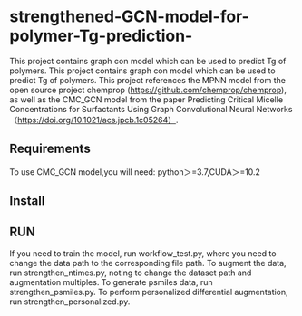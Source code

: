 # strengthened-GCN-model-for-polymer-Tg-prediction-
This project contains graph con model which can be used to predict Tg of polymers.
This project contains graph con model which can be used to predict Tg of polymers. This project references the MPNN model from the open source project chemprop (https://github.com/chemprop/chemprop), as well as the CMC_GCN model from the paper Predicting Critical Micelle Concentrations for Surfactants Using Graph Convolutional Neural Networks（https://doi.org/10.1021/acs.jpcb.1c05264）.
<h2>Requirements</h2>
To use CMC_GCN model,you will need:
python＞=3.7,CUDA＞=10.2
<h2>Install</h2>

<h2>RUN</h2>
If you need to train the model, run workflow_test.py, where you need to change the data path to the corresponding file path. To augment the data, run strengthen_ntimes.py, noting to change the dataset path and augmentation multiples. To generate psmiles data, run strengthen_psmiles.py. To perform personalized differential augmentation, run strengthen_personalized.py.
